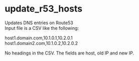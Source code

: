 # update_r53_hosts
Updates DNS entries on Route53\
Input file is a CSV like the following:

host1.domain.com,10.1.0.1,10.2.0.1\
host1.domain2.com,10.1.0.2,10.2.0.2

No headings in the CSV. The fields are host, old IP and new IP.
